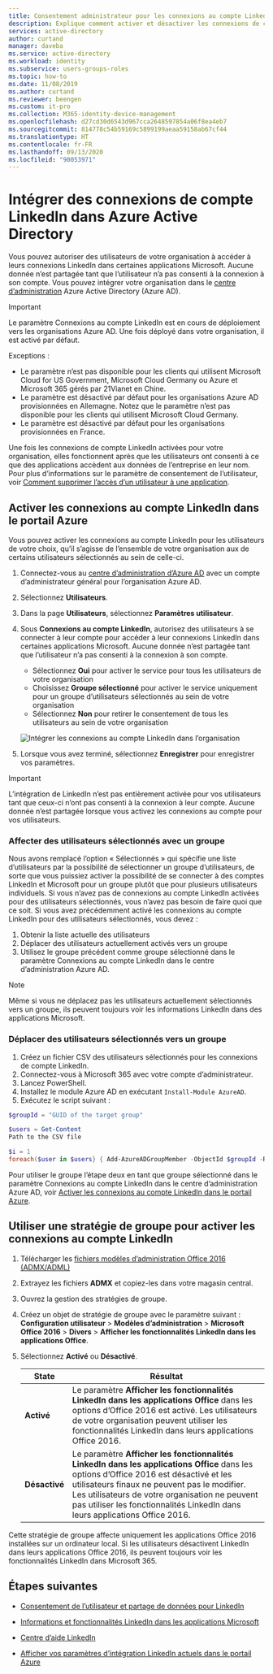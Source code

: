 ```yaml
---
title: Consentement administrateur pour les connexions au compte LinkedIn – Azure AD | Microsoft Docs
description: Explique comment activer et désactiver les connexions de compte d’intégration LinkedIn dans les applications Microsoft dans Azure Active Directory
services: active-directory
author: curtand
manager: daveba
ms.service: active-directory
ms.workload: identity
ms.subservice: users-groups-roles
ms.topic: how-to
ms.date: 11/08/2019
ms.author: curtand
ms.reviewer: beengen
ms.custom: it-pro
ms.collection: M365-identity-device-management
ms.openlocfilehash: d27cd30d6543d967cca2648597854a06f8ea4eb7
ms.sourcegitcommit: 814778c54b59169c5899199aeaa59158ab67cf44
ms.translationtype: HT
ms.contentlocale: fr-FR
ms.lasthandoff: 09/13/2020
ms.locfileid: "90053971"
---
```

# <a name="integrate-linkedin-account-connections-in-azure-active-directory"></a>Intégrer des connexions de compte LinkedIn dans Azure Active Directory

Vous pouvez autoriser des utilisateurs de votre organisation à accéder à leurs connexions LinkedIn dans certaines applications Microsoft. Aucune donnée n’est partagée tant que l’utilisateur n’a pas consenti à la connexion à son compte. Vous pouvez intégrer votre organisation dans le [centre d’administration](https://aad.portal.azure.com) Azure Active Directory (Azure AD).

> [!IMPORTANT]
> Le paramètre Connexions au compte LinkedIn est en cours de déploiement vers les organisations Azure AD. Une fois déployé dans votre organisation, il est activé par défaut.
>
> Exceptions :
>
> * Le paramètre n’est pas disponible pour les clients qui utilisent Microsoft Cloud for US Government, Microsoft Cloud Germany ou Azure et Microsoft 365 gérés par 21Vianet en Chine.
> * Le paramètre est désactivé par défaut pour les organisations Azure AD provisionnées en Allemagne. Notez que le paramètre n’est pas disponible pour les clients qui utilisent Microsoft Cloud Germany.
> * Le paramètre est désactivé par défaut pour les organisations provisionnées en France.
>
> Une fois les connexions de compte LinkedIn activées pour votre organisation, elles fonctionnent après que les utilisateurs ont consenti à ce que des applications accèdent aux données de l’entreprise en leur nom. Pour plus d’informations sur le paramètre de consentement de l’utilisateur, voir [Comment supprimer l’accès d’un utilisateur à une application](../manage-apps/methods-for-removing-user-access.md).

## <a name="enable-linkedin-account-connections-in-the-azure-portal"></a>Activer les connexions au compte LinkedIn dans le portail Azure

Vous pouvez activer les connexions au compte LinkedIn pour les utilisateurs de votre choix, qu’il s’agisse de l’ensemble de votre organisation aux de certains utilisateurs sélectionnés au sein de celle-ci.

1. Connectez-vous au [centre d’administration d’Azure AD](https://aad.portal.azure.com/) avec un compte d’administrateur général pour l’organisation Azure AD.
1. Sélectionnez **Utilisateurs**.
1. Dans la page **Utilisateurs**, sélectionnez **Paramètres utilisateur**.
1. Sous **Connexions au compte LinkedIn**, autorisez des utilisateurs à se connecter à leur compte pour accéder à leur connexions LinkedIn dans certaines applications Microsoft. Aucune donnée n’est partagée tant que l’utilisateur n’a pas consenti à la connexion à son compte.

    * Sélectionnez **Oui** pour activer le service pour tous les utilisateurs de votre organisation
    * Choisissez **Groupe sélectionné** pour activer le service uniquement pour un groupe d’utilisateurs sélectionnés au sein de votre organisation
    * Sélectionnez **Non** pour retirer le consentement de tous les utilisateurs au sein de votre organisation

    ![Intégrer les connexions au compte LinkedIn dans l’organisation](./media/linkedin-integration/linkedin-integration.png)

1. Lorsque vous avez terminé, sélectionnez **Enregistrer** pour enregistrer vos paramètres.

> [!Important]
> L’intégration de LinkedIn n’est pas entièrement activée pour vos utilisateurs tant que ceux-ci n’ont pas consenti à la connexion à leur compte. Aucune donnée n’est partagée lorsque vous activez les connexions au compte pour vos utilisateurs.

### <a name="assign-selected-users-with-a-group"></a>Affecter des utilisateurs sélectionnés avec un groupe

Nous avons remplacé l’option « Sélectionnés » qui spécifie une liste d’utilisateurs par la possibilité de sélectionner un groupe d’utilisateurs, de sorte que vous puissiez activer la possibilité de se connecter à des comptes LinkedIn et Microsoft pour un groupe plutôt que pour plusieurs utilisateurs individuels. Si vous n’avez pas de connexions au compte LinkedIn activées pour des utilisateurs sélectionnés, vous n’avez pas besoin de faire quoi que ce soit. Si vous avez précédemment activé les connexions au compte LinkedIn pour des utilisateurs sélectionnés, vous devez :

1. Obtenir la liste actuelle des utilisateurs
1. Déplacer des utilisateurs actuellement activés vers un groupe
1. Utilisez le groupe précédent comme groupe sélectionné dans le paramètre Connexions au compte LinkedIn dans le centre d’administration Azure AD.

> [!NOTE]
> Même si vous ne déplacez pas les utilisateurs actuellement sélectionnés vers un groupe, ils peuvent toujours voir les informations LinkedIn dans des applications Microsoft.

### <a name="move-currently-selected-users-to-a-group"></a>Déplacer des utilisateurs sélectionnés vers un groupe

1. Créez un fichier CSV des utilisateurs sélectionnés pour les connexions de compte LinkedIn.
1. Connectez-vous à Microsoft 365 avec votre compte d’administrateur.
1. Lancez PowerShell.
1. Installez le module Azure AD en exécutant `Install-Module AzureAD`.
1. Exécutez le script suivant :

  ``` PowerShell
  $groupId = "GUID of the target group"
  
  $users = Get-Content 
  Path to the CSV file
  
  $i = 1
  foreach($user in $users} { Add-AzureADGroupMember -ObjectId $groupId -RefObjectId $user ; Write-Host $i Added $user ; $i++ ; Start-Sleep -Milliseconds 10 }
  ```

Pour utiliser le groupe l’étape deux en tant que groupe sélectionné dans le paramètre Connexions au compte LinkedIn dans le centre d’administration Azure AD, voir [Activer les connexions au compte LinkedIn dans le portail Azure](#enable-linkedin-account-connections-in-the-azure-portal).

## <a name="use-group-policy-to-enable-linkedin-account-connections"></a>Utiliser une stratégie de groupe pour activer les connexions au compte LinkedIn

1. Télécharger les [fichiers modèles d’administration Office 2016 (ADMX/ADML)](https://www.microsoft.com/download/details.aspx?id=49030)
1. Extrayez les fichiers **ADMX** et copiez-les dans votre magasin central.
1. Ouvrez la gestion des stratégies de groupe.
1. Créez un objet de stratégie de groupe avec le paramètre suivant : **Configuration utilisateur** > **Modèles d’administration** > **Microsoft Office 2016** > **Divers** > **Afficher les fonctionnalités LinkedIn dans les applications Office**.
1. Sélectionnez **Activé** ou **Désactivé**.
  
   State | Résultat
   ------ | ------
   **Activé** | Le paramètre **Afficher les fonctionnalités LinkedIn dans les applications Office** dans les options d’Office 2016 est activé. Les utilisateurs de votre organisation peuvent utiliser les fonctionnalités LinkedIn dans leurs applications Office 2016.
   **Désactivé** | Le paramètre **Afficher les fonctionnalités LinkedIn dans les applications Office** dans les options d’Office 2016 est désactivé et les utilisateurs finaux ne peuvent pas le modifier. Les utilisateurs de votre organisation ne peuvent pas utiliser les fonctionnalités LinkedIn dans leurs applications Office 2016.

Cette stratégie de groupe affecte uniquement les applications Office 2016 installées sur un ordinateur local. Si les utilisateurs désactivent LinkedIn dans leurs applications Office 2016, ils peuvent toujours voir les fonctionnalités LinkedIn dans Microsoft 365.

## <a name="next-steps"></a>Étapes suivantes

* [Consentement de l’utilisateur et partage de données pour LinkedIn](linkedin-user-consent.md)

* [Informations et fonctionnalités LinkedIn dans les applications Microsoft](https://go.microsoft.com/fwlink/?linkid=850740)

* [Centre d’aide LinkedIn](https://www.linkedin.com/help/linkedin)

* [Afficher vos paramètres d’intégration LinkedIn actuels dans le portail Azure](https://aad.portal.azure.com/#blade/Microsoft_AAD_IAM/UserManagementMenuBlade/UserSettings)